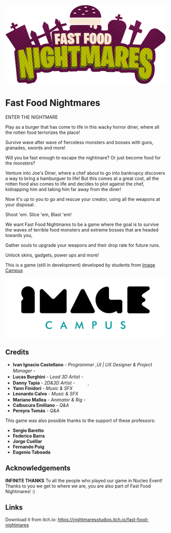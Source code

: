<p align="center">
<img src="logo.png" alt="Fast Food Nightmares"/>
</p>

# Fast Food Nightmares

ENTER THE NIGHTMARE

Play as a burger that has come to life in this wacky horror diner, where all the rotten food terrorizes the place! 

Survive wave after wave of fierceless monsters and bosses with guns, granades, swords and more!

Will you be fast enough to escape the nightmare? Or just become food for the monsters?


Venture into Joe's Diner, where a chef about to go into bankrupcy discovers a way to bring a hamburguer to life!
But this comes at a great cost, all the rotten food also comes to life and decides to plot against the chef, kidnapping him and 
taking him far away from the diner! 

Now it's up to you to go and rescue your creator, using all the weapons at your disposal. 

Shoot 'em.
Slice 'em,
Blast 'em!

We want Fast Food Nightmares to be a game where the goal is to survive the waves of terrible food monsters and extreme bosses that are headed towards you,

Gather souls to upgrade your weapons and their drop rate for future runs.

Unlock skins, gadgets, power ups and more!

 

This is a game (still in development) developed by students from <a href="https://www.imagecampus.edu.ar/">Image Campus</a>

<p align="center">
  <a href="https://www.imagecampus.edu.ar/">
    <img src="logo-image-campus.png" alt="Image Campus"/>
  </a> 
</p>


## Credits

- **Ivan Ignacio Castellano** - *Programmer ,UI | UX Designer & Project Manager* - <a href="https://www.linkedin.com/in/ivanignaciocastellano/"><img height="16" width="16" src="https://unpkg.com/simple-icons@latest/icons/linkedin.svg" /></a><img height="16" width="16" href=" https://github.com/insanefury"  src="https://unpkg.com/simple-icons@latest/icons/github.svg" /></a>
- **Lucas Burghini** - *Lead 3D Artist* - <a href="https://www.artstation.com/lucasburghini"><img height="16" width="16" src="https://unpkg.com/simple-icons@latest/icons/artstation.svg" /></a>
- **Danny Tapia** - *2D&3D Artist* - <a href="https://www.facebook.com/donny.tapia12"><img height="16" width="16" src="https://unpkg.com/simple-icons@latest/icons/facebook.svg" /></a> <a href="https://www.behance.net/dannytapiaef38"><img height="16" width="16" src="https://unpkg.com/simple-icons@latest/icons/behance.svg" /> </a> <a href="https://www.artstation.com/shock20"><img height="16" width="16" src="https://unpkg.com/simple-icons@latest/icons/artstation.svg" /></a>
- **Yann Finidori** - *Music & SFX* 
- **Leonardo Calvo** - *Music & SFX*
- **Mariano Mallea** - *Animator & Rig* - <a href="https://www.facebook.com/Wally144"><img height="16" width="16" src="https://unpkg.com/simple-icons@latest/icons/facebook.svg" /></a> <a href="https://www.artstation.com/wallymallea"><img height="16" width="16" src="https://unpkg.com/simple-icons@latest/icons/artstation.svg" /></a>
- **Calbucura Emiliano** - *Q&A*
- **Pereyra Tomás** - *Q&A*

This game was also possible thanks to the support of these professors:

- **Sergio Baretto**
- **Federico Barra**
- **Jorge Cuéllar**
- **Fernando Puig**
- **Eugenio Taboada**


## Acknowledgements

**INFINITE THANKS**
To all the people who played our game in Nucleo Event!
Thanks to you we get to where we are, you are also part of Fast Food Nightmares! :)

## Links

Download it from itch.io: https://nightmaresstudios.itch.io/fast-food-nightmares
